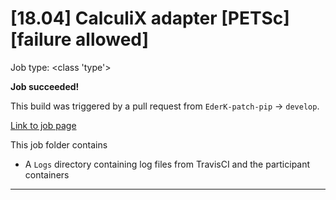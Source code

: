 # [18.04] CalculiX adapter [PETSc] [failure allowed]

Job type: <class 'type'>



**Job succeeded!**



This build was triggered by a pull request from `EderK-patch-pip` → `develop`.



[Link to job page]({[job_link]})


This job folder contains
- A `Logs` directory containing log files from TravisCI and the participant containers


---

